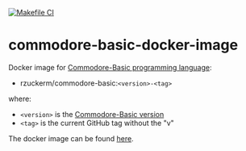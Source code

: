 [![Makefile CI](https://github.com/rzuckerm/commodore-basic-docker-image/actions/workflows/makefile.yml/badge.svg)](https://github.com/rzuckerm/commodore-basic-docker-image/actions/workflows/makefile.yml)

# commodore-basic-docker-image

Docker image for [Commodore-Basic programming language](https://www.c64-wiki.com/wiki/BASIC):

- rzuckerm/commodore-basic:`<version>-<tag>`

where:

- `<version>` is the [Commodore-Basic version](COMMODORE-BASIC_VERSION)
- `<tag>` is the current GitHub tag without the "v"

The docker image can be found [here](https://hub.docker.com/r/rzuckerm/commodore-basic).
